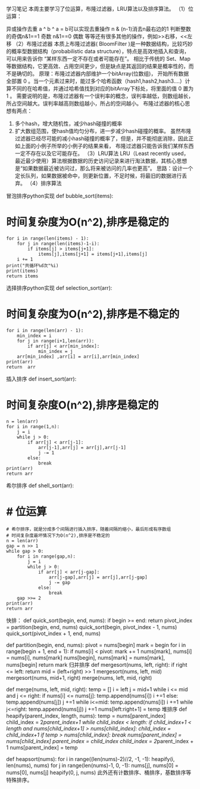 学习笔记
本周主要学习了位运算，布隆过滤器，LRU算法以及排序算法。
（1）位运算：
 
异或操作去重 a ^ b ^ a = b可以实现去重操作
 n & (n-1)消去n最右边的1
判断整数的奇偶n&1==1 奇数 n&1==0 偶数
等等还有很多其他的操作，例如>>右移，<<左移
（2）布隆过滤器
本质上布隆过滤器( BloomFilter )是一种数据结构，比较巧妙的概率型数据结构（probabilistic data structure），特点是高效地插入和查询，可以用来告诉你 “某样东西一定不存在或者可能存在”。
相比于传统的 Set、Map 等数据结构，它更高效、占用空间更少，但是缺点是其返回的结果是概率性的，而不是确切的。
原理：布隆过滤器内部维护一个bitArray(位数组)， 开始所有数据全部置 0 。当一个元素过来时，能过多个哈希函数（hash1,hash2,hash3....）计算不同的在哈希值，并通过哈希值找到对应的bitArray下标处，将里面的值 0 置为 1 。 需要说明的是，布隆过滤器有一个误判率的概念，误判率越低，则数组越长，所占空间越大。误判率越高则数组越小，所占的空间越小。
布隆过滤器的核心思想有两点：
1.	多个hash，增大随机性，减少hash碰撞的概率
2.	扩大数组范围，使hash值均匀分布，进一步减少hash碰撞的概率。
虽然布隆过滤器已经尽可能的减小hash碰撞的概率了，但是，并不能彻底消除，因此正如上面的小例子所举的小例子的结果来看， 布隆过滤器只能告诉我们某样东西一定不存在以及它可能存在。
（3）LRU算法
LRU（Least recently used，最近最少使用）算法根据数据的历史访问记录来进行淘汰数据，其核心思想是“如果数据最近被访问过，那么将来被访问的几率也更高”。
思路：设计一个定长队列，如果数据被命中，则更新位置，不足时候，将最旧的数据进行丢弃。
（4）排序算法

冒泡排序python实现
def bubble_sort(items):
# 时间复杂度为O(n^2),排序是稳定的
    for i in range(len(items) - 1):
        for j in range(len(items)-1-i): 
            if items[j] > items[j+1]:
                items[j],items[j+1] = items[j+1],items[j]
        i += 1
    print("共循环%d次"%i)
    print(items)
    return items
选择排序python实现
def selection_sort(arr):
# 时间复杂度为O(n^2),排序是不稳定的
    for i in range(len(arr) - 1):
        min_index = i
        for j in range(i+1,len(arr)):
            if arr[j] < arr[min_index]:
                min_index = j
        arr[min_index] ,arr[i] = arr[i],arr[min_index]
    print(arr)
    return  arr
插入排序
def insert_sort(arr):
# 时间复杂度O(n^2),排序是稳定的
    n = len(arr)
    for i in range(1,n):
        j = i
        while j > 0:
            if arr[j] < arr[j-1]:
                arr[j-1],arr[j] = arr[j],arr[j-1]
                j -= 1
            else:
                break
    print(arr)
    return arr
希尔排序
def shell_sort(arr):
#     # 位运算
    # 希尔排序，就是分成多个间隔进行插入排序，随着间隔的缩小，最后形成有序数组
    # 时间复杂度最坏情况下为O(n^2),排序是不稳定的
    n = len(arr)
    gap = n >> 1
    while gap > 0:
        for i in range(gap,n):
            j = i
            while j > 0:
                if arr[j] < arr[j-gap]:
                    arr[j-gap],arr[j] = arr[j],arr[j-gap]
                    j -= gap
                else:
                    break
        gap >>= 2
    print(arr)
    return arr
快排：
def quick_sort(begin, end, nums):
    if begin >= end:
        return
    pivot_index = partition(begin, end, nums)
    quick_sort(begin, pivot_index - 1, nums)
    quick_sort(pivot_index + 1, end, nums)


def partition(begin, end, nums):
    pivot = nums[begin]
    mark = begin
    for i in range(begin + 1, end + 1):
        if nums[i] < pivot:
            mark += 1
            nums[mark], nums[i] = nums[i], nums[mark]
    nums[begin], nums[mark] = nums[mark], nums[begin]
    return mark
归并排序
def mergesort(nums, left, right):
    if right <= left:
        return
    mid = (left+right) >> 1
    mergesort(nums, left, mid)
    mergesort(nums, mid+1, right)
    merge(nums, left, mid, right)

def merge(nums, left, mid, right):
    temp = []
    i = left
    j = mid+1
    while i <= mid and j <= right:
        if nums[i] <= nums[j]:
            temp.append(nums[i])
            i +=1
        else:
            temp.append(nums[j])
            j +=1
    while i<=mid:
        temp.append(nums[i])
        i +=1
    while j<=right:
        temp.append(nums[j])
        j +=1
    nums[left:right+1] = temp
堆排序
def heapify(parent_index, length, nums):
    temp = nums[parent_index]
    child_index = 2*parent_index+1
    while child_index < length:
        if child_index+1 < length and nums[child_index+1] > nums[child_index]:
            child_index = child_index+1
        if temp > nums[child_index]:
            break
        nums[parent_index] = nums[child_index]
        parent_index = child_index
        child_index = 2*parent_index + 1
    nums[parent_index] = temp


def heapsort(nums):
    for i in range((len(nums)-2)//2, -1, -1):
        heapify(i, len(nums), nums)
    for j in range(len(nums)-1, 0, -1):
        nums[j], nums[0] = nums[0], nums[j]
        heapify(0, j, nums)
此外还有计数排序、桶排序，基数排序等特殊排序。
